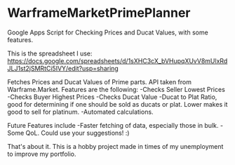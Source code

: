 # WarframeMarketPrimePlanner
Google Apps Script for Checking Prices and Ducat Values, with some features.

This is the spreadsheet I use: https://docs.google.com/spreadsheets/d/1sXHC3cX_bVHupqXUvV8mUlxRdJLJ1st2jSMRtCi5IVY/edit?usp=sharing

Fetches Prices and Ducat Values of Prime parts. API taken from Warframe.Market. Features are the following:
-Checks Seller Lowest Prices
-Checks Buyer Highest Prices
-Checks Ducat Value
-Ducat to Plat Ratio, good for determining if one should be sold as ducats or plat. Lower makes it good to sell for platinum.
-Automated calculations.

Future Features include
-Faster fetching of data, especially those in bulk.
-Some QoL. Could use your suggestions! :)

That's about it. This is a hobby project made in times of my unemployment to improve my portfolio.
